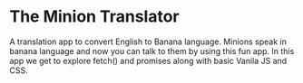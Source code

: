 # The Minion Translator
A translation app to convert English to Banana language. 
Minions speak in banana language and now you can talk to them by using this fun app. 
In this app we get to explore fetch() and promises along with basic Vanila JS and CSS.
